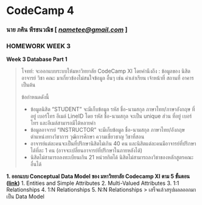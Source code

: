 # CodeCamp 4

### นาย ภคิน พีรธนวณิช  [ *nametee@gmail.com* ]
### HOMEWORK WEEK 3
**Week 3 Database Part 1**
>โจทย์: จะออกแบบระบบให้มหาวิทยาลัย CodeCamp XI
>โดยคำนึงถึง : ข้อมูลของ นิสิต อาจารย์ วิชา คณะ มาเกี่ยวข้องไม่สนใจข้อมูล อื่นๆ เช่น ค่าเล่าเรียน เจ้าหน้าที่ สถานที่ อาคาร เป็นต้น
>
>ข้อกำหนดดังนี้ 
>- ข้อมูลนิสิต “STUDENT” จะมีเก็บข้อมูล รหัส ชื่อ-นามสกุล ภาษาไทย/ภาษาอังกฤษ ที่อยู่ เบอร์โทร อีเมล์ LineID โดย รหัส ชื่อ-นามสกุล จะเป็น unique ส่วน ที่อยู่ เบอร์โทร และอีเมล์สามารถมีได้หลายค่า 
>- ข้อมูลอาจารย์ “INSTRUCTOR” จะมีเก็บข้อมูล ชื่อ-นามสกุล ภาษาไทย/อังกฤษ ตำแหน่งทางวิชาการ วุฒิการศึกษา ความเชี่ยวชาญ วิชาที่สอน 
>- อาจารย์แต่ละคนจะเป็นที่ปรึกษานิสิตไม่เกิน 40 คน และนิสิตแต่ละคนมีอาจารย์ที่ปรึกษาได้ที่ละ 1 คน (อาจจะเปลี่ยนอาจารย์ที่ปรึกษาในภายหลังได้) 
>- นิสิตไม่สามารถลงทะเบียนเกิน 21 หน่วยกิตได้ นิสิตไม่สามารถลงวิชาของหลักสูตรคณะอื่นได้

**1.  ออกแบบ Conceptual Data Model ของ มหาวิทยาลัย Codecamp XI ตาม 5 ขั้นตอน ([link](https://docs.google.com/presentation/d/1xP-jRml2ppYgZD1Ur5qmP8VZOaIrzPcSbw1dpc-qYlw/edit#slide=id.g6fbf43425a_0_147))**
	1.  Entities and Simple Attributes
	2.  Multi-Valued Attributes 
	3.  1:1 Relationships 
	4.  1:N Relationships 
	5.  N:N Relationships 
	>	เสร็จแล้วสรุปผลลออกมาเป็น Data Model 